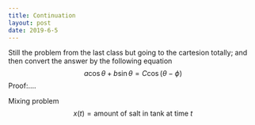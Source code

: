```yaml
---
title: Continuation
layout: post
date: 2019-6-5
---
```


Still the problem from the last class but going to the cartesion totally; and then convert the answer by the following equation
$$
a\cos\theta+b\sin\theta=C\cos(\theta-\phi)
$$
Proof:….

Mixing problem
$$
x(t)=\mathrm{amount\ of\ salt\ in\ tank\ at\ time\ } t
$$
